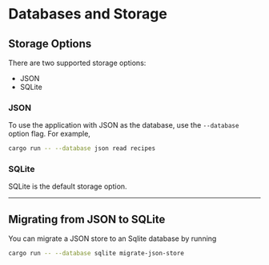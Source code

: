 # Databases and Storage

## Storage Options

There are two supported storage options:

- JSON
- SQLite

### JSON

To use the application with JSON as the database, use
the `--database` option flag. For example,

```bash
cargo run -- --database json read recipes
```

### SQLite

SQLite is the default storage option.

---
## Migrating from JSON to SQLite

You can migrate a JSON store to an Sqlite database by running

```bash
cargo run -- --database sqlite migrate-json-store
```
